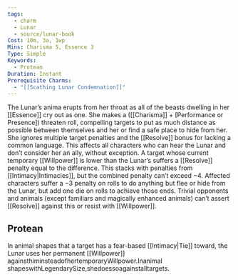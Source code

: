 ```yaml
---
tags:
  - charm
  - Lunar
  - source/lunar-book
Cost: 10m, 3a, 1wp
Mins: Charisma 5, Essence 3
Type: Simple
Keywords:
  - Protean
Duration: Instant
Prerequisite Charms:
  - "[[Scathing Lunar Condemnation]]"
---
```

The Lunar’s anima erupts from her throat as all of the beasts dwelling in her [[Essence]] cry out as one. She makes a ([[Charisma]] + [Performance or Presence]) threaten roll, compelling targets to put as much distance as possible between themselves and her or find a safe place to hide from her. She ignores multiple target penalties and the [[Resolve]] bonus for lacking a common language. This affects all characters who can hear the Lunar and don’t consider her an ally, without exception. A target whose current temporary [[Willpower]] is lower than the Lunar’s suffers a [[Resolve]] penalty equal to the difference. This stacks with penalties from [[Intimacy|Intimacies]], but the combined penalty can’t exceed −4. Affected characters suffer a −3 penalty on rolls to do anything but flee or hide from the Lunar, but add one die on rolls to achieve those ends. Trivial opponents and animals (except familiars and magically enhanced animals) can’t assert [[Resolve]] against this or resist with [[Willpower]]. 
## Protean 

In animal shapes that a target has a fear-based [[Intimacy|Tie]] toward, the Lunar uses her permanent [[Willpower]] againsthiminsteadofhertemporaryWillpower.Inanimal shapeswithLegendarySize,shedoessoagainstalltargets.
